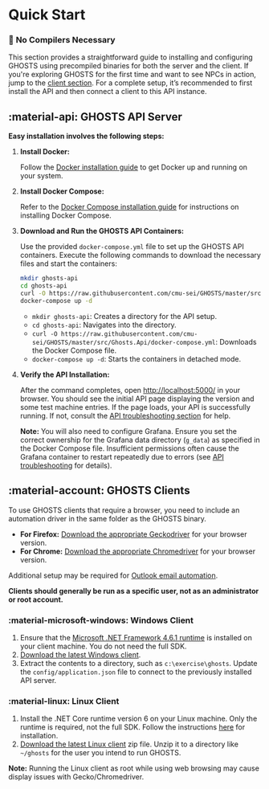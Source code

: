 # **Quick Start**

### 📌 **No Compilers Necessary**

This section provides a straightforward guide to installing and configuring GHOSTS using precompiled binaries for both the server and the client. If you're exploring GHOSTS for the first time and want to see NPCs in action, jump to the [client section](#ghosts-clients). For a complete setup, it’s recommended to first install the API and then connect a client to this API instance.

## :material-api: **GHOSTS API Server**

**Easy installation involves the following steps:**

1. **Install Docker:**

   Follow the [Docker installation guide](https://docs.docker.com/install/) to get Docker up and running on your system.

2. **Install Docker Compose:**

   Refer to the [Docker Compose installation guide](https://docs.docker.com/compose/install/) for instructions on installing Docker Compose.

3. **Download and Run the GHOSTS API Containers:**

   Use the provided `docker-compose.yml` file to set up the GHOSTS API containers. Execute the following commands to download the necessary files and start the containers:

   ```bash
   mkdir ghosts-api
   cd ghosts-api
   curl -O https://raw.githubusercontent.com/cmu-sei/GHOSTS/master/src/Ghosts.Api/docker-compose.yml
   docker-compose up -d
   ```

   - `mkdir ghosts-api`: Creates a directory for the API setup.
   - `cd ghosts-api`: Navigates into the directory.
   - `curl -O https://raw.githubusercontent.com/cmu-sei/GHOSTS/master/src/Ghosts.Api/docker-compose.yml`: Downloads the Docker Compose file.
   - `docker-compose up -d`: Starts the containers in detached mode.

4. **Verify the API Installation:**

   After the command completes, open [http://localhost:5000/](http://localhost:5000/) in your browser. You should see the initial API page displaying the version and some test machine entries. If the page loads, your API is successfully running. If not, consult the [API troubleshooting section](core/api.md#troubleshooting) for help.

   **Note:** You will also need to configure Grafana. Ensure you set the correct ownership for the Grafana data directory (`g_data`) as specified in the Docker Compose file. Insufficient permissions often cause the Grafana container to restart repeatedly due to errors (see [API troubleshooting](core/api.md#troubleshooting) for details).

## :material-account: **GHOSTS Clients**

To use GHOSTS clients that require a browser, you need to include an automation driver in the same folder as the GHOSTS binary. 

- **For Firefox:** [Download the appropriate Geckodriver](https://github.com/mozilla/geckodriver/releases) for your browser version.
- **For Chrome:** [Download the appropriate Chromedriver](https://chromedriver.chromium.org/downloads) for your browser version.

Additional setup may be required for [Outlook email automation](core/client.md).

**Clients should generally be run as a specific user, not as an administrator or root account.**

### :material-microsoft-windows: **Windows Client**

1. Ensure that the [Microsoft .NET Framework 4.6.1 runtime](https://dotnet.microsoft.com/download/dotnet-framework/net47) is installed on your client machine. You do not need the full SDK.
2. [Download the latest Windows client](https://github.com/cmu-sei/GHOSTS/releases/latest).
3. Extract the contents to a directory, such as `c:\exercise\ghosts`. Update the `config/application.json` file to connect to the previously installed API server.

### :material-linux: **Linux Client**

1. Install the .NET Core runtime version 6 on your Linux machine. Only the runtime is required, not the full SDK. Follow the instructions [here](https://dotnet.microsoft.com/download) for installation.
2. [Download the latest Linux client](https://github.com/cmu-sei/GHOSTS/releases/latest) zip file. Unzip it to a directory like `~/ghosts` for the user you intend to run GHOSTS.

**Note:** Running the Linux client as root while using web browsing may cause display issues with Gecko/Chromedriver.
